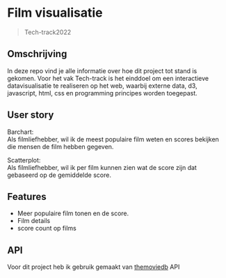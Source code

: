 # Film visualisatie

> Tech-track2022 

## Omschrijving

In deze repo vind je alle informatie over hoe dit project tot stand is gekomen. Voor het vak Tech-track is het einddoel om een interactieve datavisualisatie te realiseren op het web, waarbij externe data, d3, javascript, html, css en programming principes worden toegepast.

## User story
Barchart: <br>
Als filmliefhebber, wil ik de meest populaire film weten en scores bekijken die mensen de film hebben gegeven.

Scatterplot: <br>
Als filmliefhebber, wil ik per film kunnen zien wat de score zijn dat gebaseerd op de gemiddelde score.

## Features

- Meer populaire film tonen en de score.
- Film details
- score count op films

## API
Voor dit project heb ik gebruik gemaakt van [themoviedb](https://www.themoviedb.org/documentation/api?language=nl-NL) API
